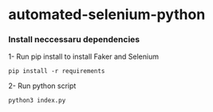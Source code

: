 # automated-selenium-python

### Install neccessaru dependencies
1- Run pip install to install Faker and Selenium

```
pip install -r requirements

```

2- Run python script

```
python3 index.py
```